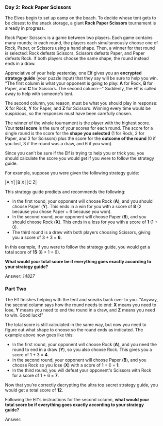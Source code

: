 ### Day 2: Rock Paper Scissors

The Elves begin to set up camp on the beach. To decide whose tent gets to be closest to the snack storage, a giant **Rock Paper Scissors** tournament is already in progress.

Rock Paper Scissors is a game between two players. Each game contains many rounds; in each round, the players each simultaneously choose one of Rock, Paper, or Scissors using a hand shape. Then, a winner for that round is selected: Rock defeats Scissors, Scissors defeats Paper, and Paper defeats Rock. If both players choose the same shape, the round instead ends in a draw.

Appreciative of your help yesterday, one Elf gives you an **encrypted strategy guide** (your puzzle input) that they say will be sure to help you win. "The first column is what your opponent is going to play: **A** for Rock, **B** for Paper, and **C** for Scissors. The second column--" Suddenly, the Elf is called away to help with someone's tent.

The second column, you reason, must be what you should play in response: **X** for Rock, **Y** for Paper, and **Z** for Scissors. Winning every time would be suspicious, so the responses must have been carefully chosen.

The winner of the whole tournament is the player with the highest score. Your **total score** is the sum of your scores for each round. The score for a single round is the score for the **shape you selected** (1 for Rock, 2 for Paper, and 3 for Scissors) plus the score for the **outcome of the round** (0 if you lost, 3 if the round was a draw, and 6 if you won).

Since you can't be sure if the Elf is trying to help you or trick you, you should calculate the score you would get if you were to follow the strategy guide.

For example, suppose you were given the following strategy guide:

|A Y|
|B X|
|C Z|

This strategy guide predicts and recommends the following:

- In the first round, your opponent will choose Rock (**A**), and you should choose Paper (**Y**). This ends in a win for you with a score of **8** (2 because you chose Paper + 6 because you won).
- In the second round, your opponent will choose Paper (**B**), and you should choose Rock (**X**). This ends in a loss for you with a score of **1** (1 + 0).
- The third round is a draw with both players choosing Scissors, giving you a score of 3 + 3 = **6**.

In this example, if you were to follow the strategy guide, you would get a total score of **15** (8 + 1 + 6).

**What would your total score be if everything goes exactly according to your strategy guide?**

Answer: _14827_

### Part Two

The Elf finishes helping with the tent and sneaks back over to you. "Anyway, the second column says how the round needs to end: **X** means you need to lose, **Y** means you need to end the round in a draw, and **Z** means you need to win. Good luck!"

The total score is still calculated in the same way, but now you need to figure out what shape to choose so the round ends as indicated. The example above now goes like this:

- In the first round, your opponent will choose Rock (**A**), and you need the round to end in a draw (**Y**), so you also choose Rock. This gives you a score of 1 + 3 = **4**.
- In the second round, your opponent will choose Paper (**B**), and you choose Rock so you lose (**X**) with a score of 1 + 0 = **1**.
- In the third round, you will defeat your opponent's Scissors with Rock for a score of 1 + 6 = **7**.

Now that you're correctly decrypting the ultra top secret strategy guide, you would get a total score of **12**.

Following the Elf's instructions for the second column, **what would your total score be if everything goes exactly according to your strategy guide?**

Answer:
